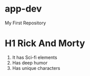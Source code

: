 # app-dev
My First Repository
# H1 Rick And Morty
1. It has Sci-fi elements
2. Has deep humor
3. Has unique characters
